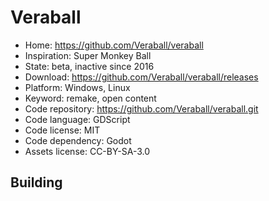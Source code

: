 # Veraball

- Home: https://github.com/Veraball/veraball
- Inspiration: Super Monkey Ball
- State: beta, inactive since 2016
- Download: https://github.com/Veraball/veraball/releases
- Platform: Windows, Linux
- Keyword: remake, open content
- Code repository: https://github.com/Veraball/veraball.git
- Code language: GDScript
- Code license: MIT
- Code dependency: Godot
- Assets license: CC-BY-SA-3.0

## Building
